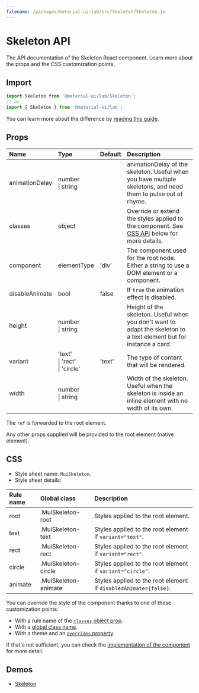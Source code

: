 ```yaml
---
filename: /packages/material-ui-lab/src/Skeleton/Skeleton.js
---
```


<!--- This documentation is automatically generated, do not try to edit it. -->

# Skeleton API

<p class="description">The API documentation of the Skeleton React component. Learn more about the props and the CSS customization points.</p>

## Import

```js
import Skeleton from '@material-ui/lab/Skeleton';
// or
import { Skeleton } from '@material-ui/lab';
```

You can learn more about the difference by [reading this guide](/guides/minimizing-bundle-size/).



## Props

| Name | Type | Default | Description |
|:-----|:-----|:--------|:------------|
| <span class="prop-name">animationDelay</span> | <span class="prop-type">number<br>&#124;&nbsp;string</span> |  | animationDelay of the skeleton. Useful when you have multiple skeletons, and need them to pulse out of rhyme. |
| <span class="prop-name">classes</span> | <span class="prop-type">object</span> |  | Override or extend the styles applied to the component. See [CSS API](#css) below for more details. |
| <span class="prop-name">component</span> | <span class="prop-type">elementType</span> | <span class="prop-default">'div'</span> | The component used for the root node. Either a string to use a DOM element or a component. |
| <span class="prop-name">disableAnimate</span> | <span class="prop-type">bool</span> | <span class="prop-default">false</span> | If `true` the animation effect is disabled. |
| <span class="prop-name">height</span> | <span class="prop-type">number<br>&#124;&nbsp;string</span> |  | Height of the skeleton. Useful when you don't want to adapt the skeleton to a text element but for instance a card. |
| <span class="prop-name">variant</span> | <span class="prop-type">'text'<br>&#124;&nbsp;'rect'<br>&#124;&nbsp;'circle'</span> | <span class="prop-default">'text'</span> | The type of content that will be rendered. |
| <span class="prop-name">width</span> | <span class="prop-type">number<br>&#124;&nbsp;string</span> |  | Width of the skeleton. Useful when the skeleton is inside an inline element with no width of its own. |

The `ref` is forwarded to the root element.

Any other props supplied will be provided to the root element (native element).

## CSS

- Style sheet name: `MuiSkeleton`.
- Style sheet details:

| Rule name | Global class | Description |
|:-----|:-------------|:------------|
| <span class="prop-name">root</span> | <span class="prop-name">.MuiSkeleton-root</span> | Styles applied to the root element.
| <span class="prop-name">text</span> | <span class="prop-name">.MuiSkeleton-text</span> | Styles applied to the root element if `variant="text"`.
| <span class="prop-name">rect</span> | <span class="prop-name">.MuiSkeleton-rect</span> | Styles applied to the root element if `variant="rect"`.
| <span class="prop-name">circle</span> | <span class="prop-name">.MuiSkeleton-circle</span> | Styles applied to the root element if `variant="circle"`.
| <span class="prop-name">animate</span> | <span class="prop-name">.MuiSkeleton-animate</span> | Styles applied to the root element if `disabledAnimate={false}`.

You can override the style of the component thanks to one of these customization points:

- With a rule name of the [`classes` object prop](/customization/components/#overriding-styles-with-classes).
- With a [global class name](/customization/components/#overriding-styles-with-global-class-names).
- With a theme and an [`overrides` property](/customization/globals/#css).

If that's not sufficient, you can check the [implementation of the component](https://github.com/mui-org/material-ui/blob/master/packages/material-ui-lab/src/Skeleton/Skeleton.js) for more detail.

## Demos

- [Skeleton](/components/skeleton/)

